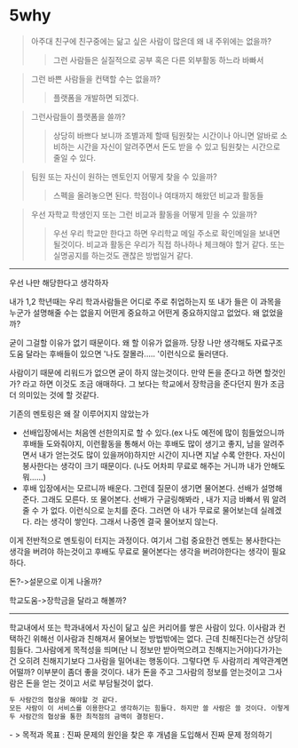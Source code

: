 # 5why

> 아주대 친구에 친구중에는 닮고 싶은 사람이 많은데 왜 내 주위에는 없을까?
>
> > 그런 사람들은 실질적으로 공부 혹은 다른 외부활동 하느라 바빠서



> 그런 바쁜 사람들을 컨택할 수는 없을까?
>
> > 플랫폼을 개발하면 되겠다.



> 그런사람들이 플랫폼을 쓸까?
>
> > 상당히 바쁘다 보니까 조별과제 할때 팀원찾는 시간이나 아니면 알바로 소비하는 시간을 자신이 알려주면서 돈도 받을 수 있고 팀원찾는 시간으로 줄일 수 있다.



> 팀원 또는 자신이 원하는 멘토인지 어떻게 찾을 수 있을까?
>
> > 스펙을 올려놓으면 된다. 학점이나 여태까지 해왔던 비교과 활동들



> 우선 자학교 학생인지 또는 그런 비교과 활동을 어떻게 믿을 수 있을까?
>
> > 우선 우리 학교만 한다고 하면 우리학교 메일 주소로 확인메일을 보내면 될것이다. 비교과 활동은 우리가 직접 하나하나 체크해야 할거 같다. 또는 실명공지를 하는것도 괜찮은 방법일거 같다.





<hr>

우선 나만 해당한다고 생각하자

내가 1,2 학년때는 우리 학과사람들은 어디로 주로 취업하는지 또 내가 들은 이 과목을 누군가 설명해줄 수는 없을지 어떤게 중요하고 어떤게 중요하지않고 없었다. 왜 없었을까? 

굳이 그걸할 이유가 없기 때문이다. 왜 할 이유가 없을까. 당장 나만 생각해도 자료구조 도움 달라는 후배들이 있으면 '나도 잘몰라..... '이런식으로 둘러댄다.

사람이기 때문에 리워드가 없으면 굳이 하지 않는것이다. 만약 돈을 준다고 하면 할것인가? 라고 하면 이것도 조금 애매하다. 그 보다는 학교에서 장학금을 준다던지 뭔가 조금더 의미있는 것에 할 것같다. 

기존의 멘토링은 왜 잘 이루어지지 않았는가 

* 선배입장에서는 처음엔 선한의지로 할 수 있다.(ex 나도 예전에 많이 힘들었으니까 후배들 도와줘야지, 이런활동을 통해서 아는 후배도 많이 생기고 좋지, 남을 알려주면서 내가 얻는것도 많이 있을꺼야)하지만 시간이 지나면 지날 수록 안한다. 자신이 봉사한다는 생각이 크기 때문이다. (나도 어차피 무료로 해주는 거니까 내가 안해도 뭐......)
* 후배 입장에서는 모르니까 배운다. 그런데 질문이 생기면 물어본다. 선배가 설명해준다. 그래도 모른다. 또 물어본다. 선배가 구글링해봐라 , 내가 지금 바빠서 뭐 알려줄 수 가 없다. 이런식으로 눈치를 준다. 그러면 아 내가 무료로 물어보는데 실례겠다. 라는 생각이 쌓인다. 그래서 나중엔 결국 물어보지 않는다. 



이게 전반적으로 멘토링이 터지는 과정이다. 여기서 그럼 중요한건 멘토는 봉사한다는 생각을 버려야 하는것이고 후배도 무료로 물어본다는 생각을 버려야한다는 생각이 필요하다. 

돈?->설문으로 이게 나올까?

학교도움->장학금을 달라고 해볼까?



<hr>

학교내에서 또는 학과내에서 자신이 닮고 싶은 커리어를 쌓은 사람이 있다. 이사람과 컨택하긴 위해선 이사람과 친해져서 물어보는 방법밖에는 없다. 근데 친해진다는건 상당히 힘들다. 그사람에게 목적성을 띄며(난 니 정보만 받아먹으려고 친해지는거야)다가가는 건 오히려 친해지기보다 그사람을 밀어내는 행동이다. 그렇다면 두 사람끼리 계약관계면 어떨까? 이부분이 좀더 좋을 것이다. 내가 돈을 주고 그사람의 정보를 얻는것이고 그사람은 돈을 얻는 것이고 서로 부담될것이 없다. 

```markdown
두 사람간의 협상을 해야할 것 같다. 
모든 사람이 이 서비스를 이용한다고 생각하기는 힘들다. 하지만 쓸 사람은 쓸 것이다. 이렇게 생각하자
두 사람간의 협상을 통한 최적점의 금액이 결정된다. 
```







 \- > 목적과 목표 : 진짜 문제의 원인을 찾은 후 개념을 도입해서 진짜 문제 정의하기 







